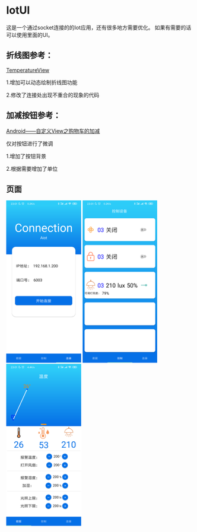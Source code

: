 # IotUI
这是一个通过socket连接的的Iot应用，还有很多地方需要优化。
如果有需要的话可以使用里面的UI。

## 折线图参考：

[TemperatureView](https://github.com/lyx19970504/TemperatureView)

1.增加可以动态绘制折线图功能

2.修改了连接处出现不重合的现象的代码

## 加减按钮参考：

[Android——自定义View之购物车的加减](https://blog.csdn.net/xy8199/article/details/78421658?utm_source=app)

仅对按钮进行了微调

1.增加了按钮背景

2.根据需要增加了单位

 ## 页面

<img src="https://github.com/linfirst/IotUI/blob/master/screenshot/1.png" width="40%">

<img src="https://github.com/linfirst/IotUI/blob/master/screenshot/2.png" width="40%"/>
 
<img src="https://github.com/linfirst/IotUI/blob/master/screenshot/3.png" width = "40%" alt="" align=center />
